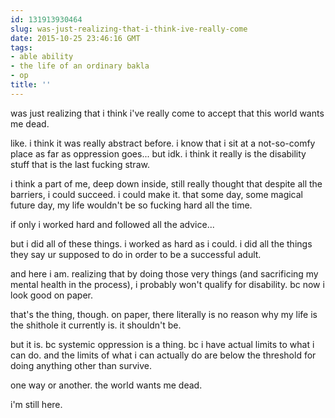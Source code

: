 ```yaml
---
id: 131913930464
slug: was-just-realizing-that-i-think-ive-really-come
date: 2015-10-25 23:46:16 GMT
tags:
- able ability
- the life of an ordinary bakla
- op
title: ''
---
```

was just realizing that i think i've really come to accept that this world wants me dead.

like. i think it was really abstract before. i know that i sit at a not-so-comfy place as far as oppression goes... but idk. i think it really is the disability stuff that is the last fucking straw.

i think a part of me, deep down inside, still really thought that despite all the barriers, i could succeed. i could make it. that some day, some magical future day, my life wouldn't be so fucking hard all the time.

if only i worked hard and followed all the advice...

but i did all of these things. i worked as hard as i could. i did all the things they say ur supposed to do in order to be a successful adult.

and here i am. realizing that by doing those very things (and sacrificing my mental health in the process), i probably won't qualify for disability. bc now i look good on paper.

that's the thing, though. on paper, there literally is no reason why my life is the shithole it currently is. it shouldn't be.

but it is. bc systemic oppression is a thing. bc i have actual limits to what i can do. and the limits of what i can actually do are below the threshold for doing anything other than survive.

one way or another. the world wants me dead.

i'm still here.
